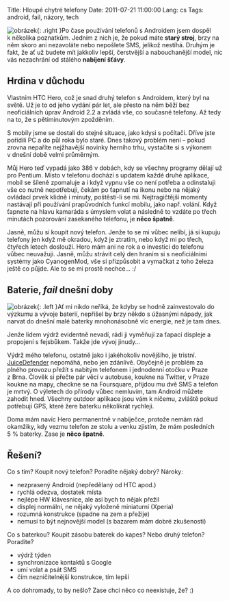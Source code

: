 Title: Hloupé chytré telefony
Date: 2011-07-21 11:00:00
Lang: cs
Tags: android, fail, názory, tech

![obrázek]({static}/images/149.jpg){: .right }Po čase používání telefonů s Androidem jsem dospěl k několika poznatkům. Jedním z nich je, že pokud máte **starý stroj**, brzy na něm skoro ani nezavoláte nebo nepošlete SMS, jelikož nestíhá. Druhým je fakt, že ať už budete mít jakkoliv lepší, čerstvější a nabouchanější model, nic vás nezachrání od stálého **nabíjení šťávy**.

## Hrdina v důchodu

Vlastním HTC Hero, což je snad druhý telefon s Androidem, který byl na světě. Už je to od jeho vydání pár let, ale přesto na něm běží bez neoficiálních úprav Android 2.2 a zvládá vše, co současné telefony. Až tedy na to, že s pětiminutovým zpožděním.

S mobily jsme se dostali do stejné situace, jako kdysi s počítači. Dříve jste pořídili PC a do půl roka bylo staré. Dnes takový problém není – pokud zrovna nepaříte nejžhavější novinky herního trhu, vystačíte si s výkonem v dnešní době velmi průměrným.

Můj Hero teď vypadá jako 386 v dobách, kdy se všechny programy dělají už pro Pentium. Místo v telefonu dochází s updatem každé druhé aplikace, mobil se šíleně zpomaluje a i když vypnu vše co není potřeba a odinstaluji vše co nutně nepotřebuji, čekám po ťapnutí na ikonu nebo na nějaký ovládací prvek klidně i minuty, poštěstí-li se mi. Nejtragičtější momenty nastávají při používání prapůvodních funkcí mobilu, jako např. volání. Když ťapnete na hlavu kamaráda s úmyslem volat a následně to vzdáte po třech minutách pozorování zasekaného telefonu, je **něco špatně**.

Jasně, můžu si koupit nový telefon. Jenže to se mi vůbec nelíbí, já si kupuju telefony jen když mě okradou, když je ztratím, nebo když mi po třech, čtyřech letech doslouží. Hero mám ani ne rok a o investici do telefonu vůbec neuvažuji. Jasně, můžu strávit celý den hraním si s neoficiálními systémy jako CyanogenMod, vše si přizpůsobit a vymačkat z toho železa ještě co půjde. Ale to se mi prostě nechce… :/

## Baterie, *fail* dnešní doby

![obrázek]({static}/images/150.jpg){: .left }Ať mi nikdo neříká, že kdyby se hodně zainvestovalo do výzkumu a vývoje baterií, nepřišel by brzy někdo s úžasnými nápady, jak narvat do dnešní malé baterky mnohonásobně víc energie, než je tam dnes.

Jenže lidem výdrž evidentně nevadí, rádi ji vyměňují za ťapací displeje a propojení s fejsbůkem. Takže jde vývoj jinudy…

Výdrž mého telefonu, ostatně jako i jakéhokoliv novějšího, je tristní.
[JuiceDefender](https://market.android.com/details?id=com.latedroid.juicedefender) nepomáhá, nebo jen zdánlivě. Obyčejně je problém za plného provozu přežít s nabitým telefonem i jednodenní otočku v Praze z Brna. Člověk si přečte pár věcí v autobuse, koukne na Twitter, v Praze koukne na mapy, checkne se na Foursquare, přijdou mu dvě SMS a telefon je mrtvý. O výletech do přírody vůbec nemluvím, tam Android můžete zahodit hned. Všechny outdoor aplikace jsou vám k ničemu, zvláště pokud potřebují GPS, které žere baterku několikrát rychleji.

Doma mám navíc Hero permanentně v nabíječce, protože nemám rád okamžiky, kdy vezmu telefon ze stolu a venku zjistím, že mám posledních 5 % baterky. Zase je **něco špatně**.

## Řešení?

Co s tím? Koupit nový telefon? Poradíte nějaký dobrý? Nároky:

-   nezprasený Android (nepředělaný od HTC apod.)
-   rychlá odezva, dostatek místa
-   nejlépe HW klávesnice, ale asi bych to nějak přežil
-   displej normální, ne nějaký vyloženě miniaturní (Xperia)
-   rozumná konstrukce (spadne na zem a přežije)
-   nemusí to být nejnovější model (s bazarem mám dobré zkušenosti)

Co s baterkou? Koupit zásobu baterek do kapes? Nebo druhý telefon? Poradíte?

-   výdrž týden
-   synchronizace kontaktů s Google
-   umí volat a psát SMS
-   čím nezničitelnější konstrukce, tím lepší

A co dohromady, to by nešlo? Zase chci něco co neexistuje, že? :)
